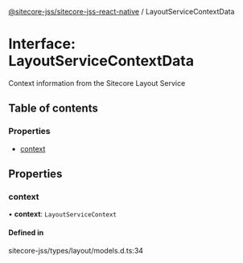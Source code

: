 [@sitecore-jss/sitecore-jss-react-native](../README.md) / LayoutServiceContextData

# Interface: LayoutServiceContextData

Context information from the Sitecore Layout Service

## Table of contents

### Properties

- [context](LayoutServiceContextData.md#context)

## Properties

### context

• **context**: `LayoutServiceContext`

#### Defined in

sitecore-jss/types/layout/models.d.ts:34
